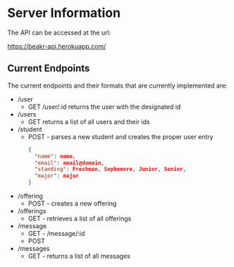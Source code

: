 # Server Information

The API can be accessed at the url: 

https://beakr-api.herokuapp.com/

## Current Endpoints

The current endpoints and their formats that are currently implemented are:

* /user
  * GET /user/:id returns the user with the designated id
* /users
  * GET returns a list of all users and their ids
* /student 
  * POST - parses a new student and creates the proper user entry
    ```json 
    {
      "name": name,
      "email": email@domain,
      "standing": Freshman, Sophomore, Junior, Senior,
      "major": major
    }
    ```
* /offering
  * POST - creates a new offering 
* /offerings
  * GET - retrieves a list of all offerings
* /message
  * GET - /message/:id
  * POST 
* /messages
  * GET - returns a list of all messages
